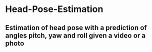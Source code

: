 # Head-Pose-Estimation

## Estimation of head pose with a prediction of angles pitch, yaw and roll given a video or a photo
